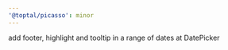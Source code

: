 ```yaml
---
'@toptal/picasso': minor
---
```


add footer, highlight and tooltip in a range of dates at DatePicker
